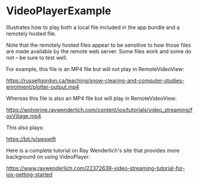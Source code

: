 # VideoPlayerExample

Illustrates how to play both a local file included in the app bundle and a remotely hosted file.

Note that the remotely hosted files appear to be sensitive to how those files are made available by the remote web server. Some files work and some do not – be sure to test well.

For example, this file is an MP4 file but will not play in RemoteVideoView:

https://russellgordon.ca/teaching/snow-clearing-and-computer-studies-enrolment/plotter-output.mp4

Whereas this file is also an MP4 file but will play in RemoteVideoView:

https://wolverine.raywenderlich.com/content/ios/tutorials/video_streaming/foxVillage.mp4

This also plays:

https://bit.ly/swswift

Here is a complete tutorial on Ray Wenderlich's site that provides more background on using VideoPlayer:

https://www.raywenderlich.com/22372639-video-streaming-tutorial-for-ios-getting-started

